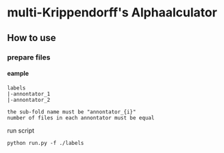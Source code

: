 # multi-Krippendorff's Alphaalculator

## How to use

### prepare files

#### eample
```
labels
|-annontator_1
|-annontator_2

the sub-fold name must be "annontator_{i}"
number of files in each annontator must be equal
```
run script
```
python run.py -f ./labels
```
